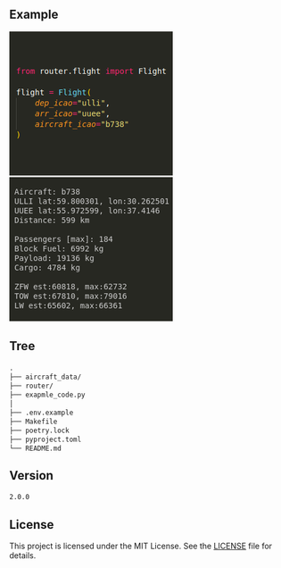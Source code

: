 ## Example

![image](/examples/example_code.png "")
![image](/examples/example_input.png "")

## Tree
```
.
├── aircraft_data/
├── router/
├── exapmle_code.py
│
├── .env.example
├── Makefile
├── poetry.lock
├── pyproject.toml
└── README.md
```

## Version
```
2.0.0
```

## License
This project is licensed under the MIT License. See the [LICENSE](LICENSE) file for details.